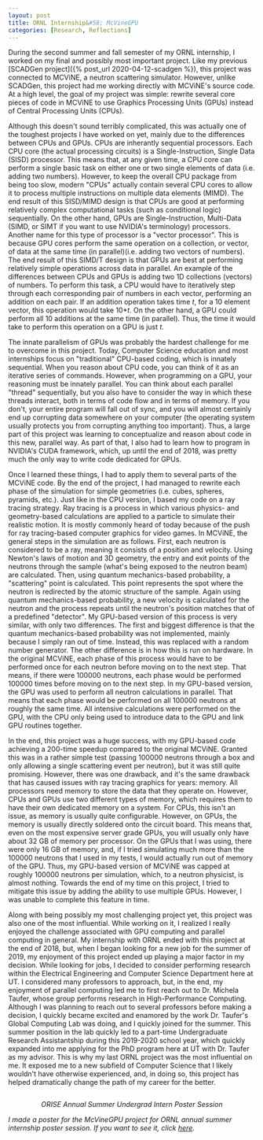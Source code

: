 ```yaml
---
layout: post
title: ORNL Internship&#58; McVineGPU
categories: [Research, Reflections]
---
```


During the second summer and fall semester of my ORNL internship, I worked on my final and possibly most important project. Like my previous [SCADGen project]({% post_url 2020-04-12-scadgen %}), this project was connected to MCViNE, a neutron scattering simulator. However, unlike SCADGen, this project had me working directly with MCViNE's source code. At a high level, the goal of my project was simple: rewrite several core pieces of code in MCViNE to use Graphics Processing Units (GPUs) instead of Central Processing Units (CPUs). 

Although this doesn't sound terribly complicated, this was actually one of the toughest projects I have worked on yet, mainly due to the differences between CPUs and GPUs. CPUs are inherantly sequential processors. Each CPU core (the actual processing circuits) is a Single-Instruction, Single Data (SISD) processor. This means that, at any given time, a CPU core can perform a single basic task on either one or two single elements of data (i.e. adding two numbers). However, to keep the overall CPU package from being too slow, modern "CPUs" actually contain several CPU cores to allow it to process multiple instructions on multiple data elements (MIMD). The end result of this SISD/MIMD design is that CPUs are good at performing relatively complex computational tasks (such as conditional logic) sequentially. On the other hand, GPUs are Single-Instruction, Multi-Data (SIMD, or SIMT if you want to use NVIDIA's terminology) processors. Another name for this type of processor is a "vector processor". This is because GPU cores perform the same operation on a collection, or vector, of data at the same time (in parallel)(i.e. adding two vectors of numbers). The end result of this SIMD/T design is that GPUs are best at performing relatively simple operations across data in parallel. An example of the differences between CPUs and GPUs is adding two 1D collections (vectors) of numbers. To perform this task, a CPU would have to iteratively step through each corresponding pair of numbers in each vector, performing an addition on each pair. If an addition operation takes time _t_, for a 10 element vector, this operation would take 10*_t_. On the other hand, a GPU could perform all 10 additions at the same time (in parallel). Thus, the time it would take to perform this operation on a GPU is just _t_.

The innate parallelism of GPUs was probably the hardest challenge for me to overcome in this project. Today, Computer Science education and most internships focus on "traditional" CPU-based coding, which is innately sequential. When you reason about CPU code, you can think of it as an iterative series of commands. However, when programming on a GPU, your reasoning must be innately parallel. You can think about each parallel "thread" sequentially, but you also have to consider the way in which these threads interact, both in terms of code flow and in terms of memory. If you don't, your entire program will fall out of sync, and you will almost certainly end up corrupting data somewhere on your computer (the operating system usually protects you from corrupting anything too important). Thus, a large part of this project was learning to conceptualize and reason about code in this new, parallel way. As part of that, I also had to learn how to program in NVIDIA's CUDA framework, which, up until the end of 2018, was pretty much the only way to write code dedicated for GPUs.

Once I learned these things, I had to apply them to several parts of the MCViNE code. By the end of the project, I had managed to rewrite each phase of the simulation for simple geometries (i.e. cubes, spheres, pyramids, etc.). Just like in the CPU version, I based my code on a ray tracing strategy. Ray tracing is a process in which various physics- and geometry-based calculations are applied to a particle to simulate their realistic motion. It is mostly commonly heard of today because of the push for ray tracing-based computer graphics for video games. In MCViNE, the general steps in the simulation are as follows. First, each neutron is considered to be a ray, meaning it consists of a position and velocity. Using Newton's laws of motion and 3D geometry, the entry and exit points of the neutrons through the sample (what's being exposed to the neutron beam) are calculated. Then, using quantum mechanics-based probability, a "scattering" point is calculated. This point represents the spot where the neutron is redirected by the atomic structure of the sample. Again using quantum mechanics-based probability, a new velocity is calculated for the neutron and the process repeats until the neutron's position matches that of a predefined "detector". My GPU-based version of this process is very similar, with only two differences. The first and biggest difference is that the quantum mechanics-based probability was not implemented, mainly because I simply ran out of time. Instead, this was replaced with a random number generator. The other difference is in how this is run on hardware. In the original MCViNE, each phase of this process would have to be performed once for each neutron before moving on to the next step. That means, if there were 100000 neutrons, each phase would be performed 100000 times before moving on to the next step. In my GPU-based version, the GPU was used to perform all neutron calculations in parallel. That means that each phase would be performed on all 100000 neutrons at roughly the same time. All intensive calculations were performed on the GPU, with the CPU only being used to introduce data to the GPU and link GPU routines together.

In the end, this project was a huge success, with my GPU-based code achieving a 200-time speedup compared to the original MCViNE. Granted this was in a rather simple test (passing 100000 neutrons through a box and only allowing a single scattering event per neutron), but it was still quite promising. However, there was one drawback, and it's the same drawback that has caused issues with ray tracing graphics for years: memory. All processors need memory to store the data that they operate on. However, CPUs and GPUs use two different types of memory, which requires them to have their own dedicated memory on a system. For CPUs, this isn't an issue, as memory is usually quite configurable. However, on GPUs, the memory is usually directly soldered onto the circuit board. This means that, even on the most expensive server grade GPUs, you will usually only have about 32 GB of memory per processor. On the GPUs that I was using, there were only 16 GB of memory, and, if I tried simulating much more than the 100000 neutrons that I used in my tests, I would actually run out of memory of the GPU. Thus, my GPU-based version of MCViNE was capped at roughly 100000 neutrons per simulation, which, to a neutron physicist, is almost nothing. Towards the end of my time on this project, I tried to mitigate this issue by adding the ability to use multiple GPUs. However, I was unable to complete this feature in time.

Along with being possibly my most challenging project yet, this project was also one of the most influential. While working on it, I realized I really enjoyed the challenge associated with GPU computing and parallel computing in general. My internship with ORNL ended with this project at the end of 2018, but, when I began looking for a new job for the summer of 2019, my enjoyment of this project ended up playing a major factor in my decision. While looking for jobs, I decided to consider performing research within the Electrical Engineering and Computer Science Department here at UT. I considered many professors to approach, but, in the end, my enjoyment of parallel computing led me to first reach out to Dr. Michela Taufer, whose group performs research in High-Performance Computing. Although I was planning to reach out to several professors before making a decision, I quickly became excited and enamored by the work Dr. Taufer's Global Computing Lab was doing, and I quickly joined for the summer. This summer position in the lab quickly led to a part-time Undergraduate Research Assistantship during this 2019-2020 school year, which quickly expanded into me applying for the PhD program here at UT with Dr. Taufer as my advisor. This is why my last ORNL project was the most influential on me. It exposed me to a new subfield of Computer Science that I likely wouldn't have otherwise experienced, and, in doing so, this project has helped dramatically change the path of my career for the better.

<p>
<img src="/static/assets/img/blog/posts/orise_poster_session.jpg" style="max-width: 100%; max-height: 100vh; margin: auto;" alt="">
<div style="width: 100%; text-align: center;">
<i>ORISE Annual Summer Undergrad Intern Poster Session</i>
</div>
</p>

_I made a poster for the McVineGPU project for ORNL annual summer internship poster session. If you want to see it, click [here](https://drive.google.com/file/d/1_djBKIlLmSXF0GgSH6YhpNTF0bfVZfSo/view?usp=sharing)._
